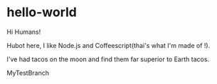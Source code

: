 # hello-world
Hi Humans!

Hubot here, I like Node.js and Coffeescript(thai's what I'm made of !).

I've had tacos on the moon and find them far superior to Earth tacos.

MyTestBranch
